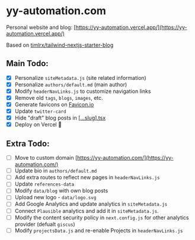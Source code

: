 # yy-automation.com

Personal website and blog: [https://yy-automation.vercel.app/](https://yy-automation.vercel.app/)

Based on [timlrx/tailwind-nextjs-starter-blog](https://github.com/timlrx/tailwind-nextjs-starter-blog/tree/master)

## Main Todo: 
- [x] Personalize `siteMetadata.js` (site related information)
- [x] Personalize `authors/default.md` (main author)
- [x] Modify `headerNavLinks.js` to customize navigation links
- [x] Remove old `tags`, `blogs`, `images`, etc.
- [x] Generate favicons on [Favicon.io](https://favicon.io/favicon-converter/)
- [x] Update `twitter-card`
- [x] Hide "draft" blog posts in [[...slug].tsx](./pages/blog/%5B...slug%5D.tsx)
- [x] Deploy on Vercel 🚀

## Extra Todo:
- [ ] Move to custom domain [https://yy-automation.com/](https://yy-automation.com/)
- [ ] Update bio in `authors/default.md`
- [ ] Add extra routes to reflect new pages in `headerNavLinks.js`
- [ ] Update `references-data`
- [ ] Modify `data/blog` with own blog posts
- [ ] Upload new logo - `data/logo.svg`
- [ ] Add Google Analytics and update analytics in `siteMetadata.js`
- [ ] Connect `Plausible` analytics and add it in `siteMetadata.js`.
- [ ] Modify the content security policy in `next.config.js` for other analytics provider (defualt `giscus`)
- [ ] Modify `projectsData.js` and re-enable Projects in `headerNavLinks.js`
